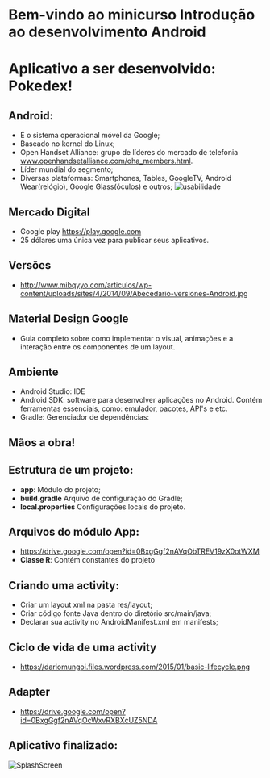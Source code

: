 # Bem-vindo ao minicurso **Introdução ao desenvolvimento Android**

# Aplicativo a ser desenvolvido: Pokedex!

## Android:
* É o sistema operacional móvel da Google;
* Baseado no kernel do Linux;
* Open Handset Alliance: grupo de líderes do mercado de telefonia www.openhandsetalliance.com/oha_members.html.
* Líder mundial do segmento;
* Diversas plataformas: Smartphones, Tables, GoogleTV, Android Wear(relógio), Google Glass(óculos) e outros;
![usabilidade](http://www.e-reading.club/illustrations/1029/1029595-_2.jpg)

## Mercado Digital
* Google play https://play.google.com
* 25 dólares uma única vez para publicar seus aplicativos.


## Versões
* http://www.mibqyyo.com/articulos/wp-content/uploads/sites/4/2014/09/Abecedario-versiones-Android.jpg

## Material Design Google
* Guia completo sobre como implementar o visual, animações e a interação entre os componentes de um layout.

## Ambiente
* Android Studio: IDE 
* Android SDK: software para desenvolver aplicações no Android. Contém ferramentas essenciais, como: emulador, pacotes, API's e etc.
* Gradle: Gerenciador de dependências:

## Mãos a obra!

## Estrutura de um projeto:
* **app**: Módulo do projeto;
* **build.gradle** Arquivo de configuração do Gradle;
* **local.properties** Configurações locais do projeto.

 ## Arquivos do módulo App:
* https://drive.google.com/open?id=0BxgGgf2nAVqObTREV19zX0otWXM
* **Classe R**: Contém constantes do projeto

## Criando uma activity:
* Criar um layout xml na pasta res/layout;
* Criar código fonte Java dentro do diretório src/main/java;
* Declarar sua activity no AndroidManifest.xml em manifests;

## Ciclo de vida de uma activity
* https://dariomungoi.files.wordpress.com/2015/01/basic-lifecycle.png

## Adapter
* https://drive.google.com/open?id=0BxgGgf2nAVqOcWxvRXBXcUZ5NDA

## Aplicativo finalizado:
![SplashScreen](https://drive.google.com/open?id=0BxgGgf2nAVqOR1ZBblYwMG1pSTg)




